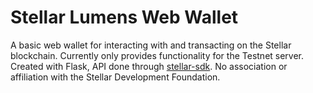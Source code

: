 # Stellar Lumens Web Wallet
A basic web wallet for interacting with and transacting on the Stellar blockchain. Currently only provides functionality for the Testnet server. Created with Flask, API done through [stellar-sdk](https://github.com/StellarCN/py-stellar-base).
No association or affiliation with the Stellar Development Foundation.
